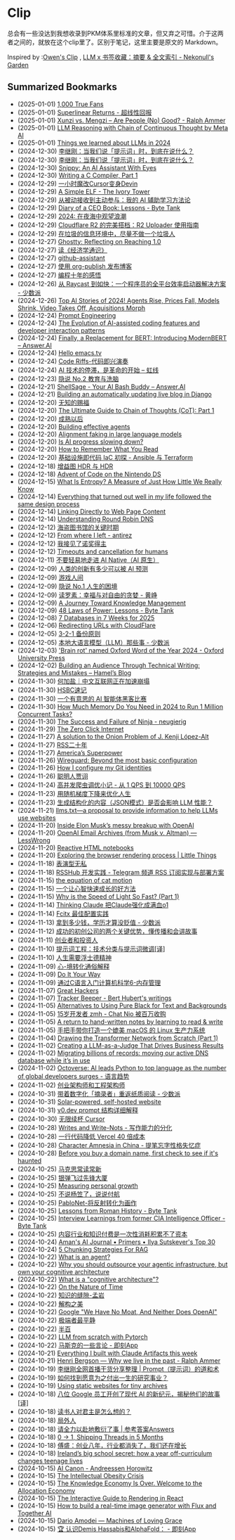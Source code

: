 # Clip
总会有一些没达到我想收录到PKM体系里标准的文章，但又弃之可惜。介于这两者之间的，就放在这个clip里了。区别于笔记，这里主要是原文的 Markdown。

Inspired by :[Owen's Clip](https://github.com/theowenyoung/clip) , [LLM x 书签收藏：摘要 & 全文索引 - Nekonull's Garden](https://nekonull.me/posts/llm_x_bookmark/)

## Summarized Bookmarks
- (2025-01-01) [1,000 True Fans](2025/01/2025-01-01-1,000-true-fans.md)
- (2025-01-01) [Superlinear Returns - 超线性回报](2025/01/2025-01-01-superlinear-returns---超线性回报.md)
- (2025-01-01) [Xunzi vs. Mengzi – Are People (No) Good? - Ralph Ammer](2025/01/2025-01-01-xunzi-vs.-mengzi-–-are-people-(no)-good---ralph-ammer.md)
- (2025-01-01) [LLM Reasoning with Chain of Continuous Thought by Meta AI](2025/01/2025-01-01-llm-reasoning-with-chain-of-continuous-thought-by-meta-ai.md)
- (2025-01-01) [Things we learned about LLMs in 2024](2025/01/2025-01-01-things-we-learned-about-llms-in-2024.md)
- (2024-12-30) [李继刚：当我们说「提示词」时，到底在说什么？](2025/12/2024-12-30-李继刚：当我们说「提示词」时，到底在说什么？.md)
- (2024-12-30) [李继刚：当我们说「提示词」时，到底在说什么？](2025/12/2024-12-30-李继刚：当我们说「提示词」时，到底在说什么？.md)
- (2024-12-30) [Snippy: An AI Assistant With Eyes](2025/12/2024-12-30-snippy-an-ai-assistant-with-eyes.md)
- (2024-12-30) [Writing a C Compiler, Part 1](2025/12/2024-12-30-writing-a-c-compiler,-part-1.md)
- (2024-12-29) [一小时魔改Cursor变身Devin](2025/12/2024-12-29-一小时魔改cursor变身devin.md)
- (2024-12-29) [A Simple ELF - The Ivory Tower](2025/12/2024-12-29-a-simple-elf---the-ivory-tower.md)
- (2024-12-29) [从被动接收到主动参与：我的 AI 辅助学习方法论](2025/12/2024-12-29-从被动接收到主动参与：我的-ai-辅助学习方法论.md)
- (2024-12-29) [Diary of a CEO Book: Lessons - Byte Tank](2025/12/2024-12-29-diary-of-a-ceo-book-lessons---byte-tank.md)
- (2024-12-29) [2024: 在夜海中观望浪潮](2025/12/2024-12-29-2024-在夜海中观望浪潮.md)
- (2024-12-29) [Cloudflare R2 的完美搭档：R2 Uploader 使用指南](2025/12/2024-12-29-cloudflare-r2-的完美搭档：r2-uploader-使用指南.md)
- (2024-12-29) [在垃圾的信息环境中，尽量不做一个垃圾人](2025/12/2024-12-29-在垃圾的信息环境中，尽量不做一个垃圾人.md)
- (2024-12-27) [Ghostty: Reflecting on Reaching 1.0](2025/12/2024-12-27-ghostty-reflecting-on-reaching-1.0.md)
- (2024-12-27) [读《经济学通识》](2025/12/2024-12-27-读《经济学通识》.md)
- (2024-12-27) [github-assistant](2025/12/2024-12-27-github-assistant.md)
- (2024-12-27) [使用 org-publish 发布博客](2025/12/2024-12-27-使用-org-publish-发布博客.md)
- (2024-12-27) [编程十年的感悟](2025/12/2024-12-27-编程十年的感悟.md)
- (2024-12-26) [从 Raycast 到如快：一个程序员的全平台效率启动器解决方案 - 少数派](2025/12/2024-12-26-从-raycast-到如快：一个程序员的全平台效率启动器解决方案---少数派.md)
- (2024-12-26) [Top AI Stories of 2024! Agents Rise, Prices Fall, Models Shrink, Video Takes Off, Acquisitions Morph](2025/12/2024-12-26-top-ai-stories-of-2024!-agents-rise,-prices-fall,-models-shrink,-video-takes-off,-acquisitions-morph.md)
- (2024-12-24) [Prompt Engineering](2025/12/2024-12-24-prompt-engineering.md)
- (2024-12-24) [The Evolution of AI-assisted coding features and developer interaction patterns](2025/12/2024-12-24-the-evolution-of-ai-assisted-coding-features-and-developer-interaction-patterns.md)
- (2024-12-24) [Finally, a Replacement for BERT: Introducing ModernBERT – Answer.AI](2025/12/2024-12-24-finally,-a-replacement-for-bert-introducing-modernbert-–-answer.ai.md)
- (2024-12-24) [Hello emacs.tv](2025/12/2024-12-24-hello-emacs.tv.md)
- (2024-12-24) [Code Riffs-代码即兴演奏](2025/12/2024-12-24-code-riffs-代码即兴演奏.md)
- (2024-12-24) [AI 技术的停滞，是革命的开始 – 虹线](2025/12/2024-12-24-ai-技术的停滞，是革命的开始-–-虹线.md)
- (2024-12-23) [隐说 No.2  教育与洗脑](2025/12/2024-12-23-隐说-no.2-教育与洗脑.md)
- (2024-12-21) [ShellSage - Your AI Bash Buddy – Answer.AI](2025/12/2024-12-21-shellsage---your-ai-bash-buddy-–-answer.ai.md)
- (2024-12-21) [Building an automatically updating live blog in Django](2025/12/2024-12-21-building-an-automatically-updating-live-blog-in-django.md)
- (2024-12-20) [无知的赐福](2025/12/2024-12-20-无知的赐福.md)
- (2024-12-20) [The Ultimate Guide to Chain of Thoughts (CoT): Part 1](2025/12/2024-12-20-the-ultimate-guide-to-chain-of-thoughts-(cot)-part-1.md)
- (2024-12-20) [成熟以后](2025/12/2024-12-20-成熟以后.md)
- (2024-12-20) [Building effective agents](2025/12/2024-12-20-building-effective-agents.md)
- (2024-12-20) [Alignment faking in large language models](2025/12/2024-12-20-alignment-faking-in-large-language-models.md)
- (2024-12-20) [Is AI progress slowing down?](2025/12/2024-12-20-is-ai-progress-slowing-down.md)
- (2024-12-20) [How to Remember What You Read](2025/12/2024-12-20-how-to-remember-what-you-read.md)
- (2024-12-20) [基础设施即代码 IaC 初探 - Ansible 与 Terraform](2025/12/2024-12-20-基础设施即代码-iac-初探---ansible-与-terraform.md)
- (2024-12-18) [增益图 HDR 与 HDR](2025/12/2024-12-18-增益图-hdr-与-hdr.md)
- (2024-12-18) [Advent of Code on the Nintendo DS](2025/12/2024-12-18-advent-of-code-on-the-nintendo-ds.md)
- (2024-12-15) [What Is Entropy? A Measure of Just How Little We Really Know](2025/12/2024-12-15-what-is-entropy-a-measure-of-just-how-little-we-really-know.md)
- (2024-12-14) [Everything that turned out well in my life followed the same design process](2025/12/2024-12-14-everything-that-turned-out-well-in-my-life-followed-the-same-design-process.md)
- (2024-12-14) [Linking Directly to Web Page Content](2025/12/2024-12-14-linking-directly-to-web-page-content.md)
- (2024-12-14) [Understanding Round Robin DNS](2025/12/2024-12-14-understanding-round-robin-dns.md)
- (2024-12-12) [海盗图书馆的关键时期](2025/12/2024-12-12-海盗图书馆的关键时期.md)
- (2024-12-12) [From where I left - antirez](2025/12/2024-12-12-from-where-i-left---antirez.md)
- (2024-12-12) [我接见了诺奖得主](2025/12/2024-12-12-我接见了诺奖得主.md)
- (2024-12-12) [Timeouts and cancellation for humans](2025/12/2024-12-12-timeouts-and-cancellation-for-humans.md)
- (2024-12-11) [不要轻易地走进 AI Native（AI 原生）](2025/12/2024-12-11-不要轻易地走进-ai-native（ai-原生）.md)
- (2024-12-09) [人类的创新有多少可以被 AI 预测](2025/12/2024-12-09-人类的创新有多少可以被-ai-预测.md)
- (2024-12-09) [游戏人间](2025/12/2024-12-09-游戏人间.md)
- (2024-12-09) [隐说 No.1 人生的困境](2025/12/2024-12-09-隐说-no.1-人生的困境.md)
- (2024-12-09) [读罗素：幸福与对自由的贪婪 - 黄峥](2025/12/2024-12-09-读罗素：幸福与对自由的贪婪---黄峥.md)
- (2024-12-09) [A Journey Toward Knowledge Management](2025/12/2024-12-09-a-journey-toward-knowledge-management.md)
- (2024-12-09) [48 Laws of Power: Lessons - Byte Tank](2025/12/2024-12-09-48-laws-of-power-lessons---byte-tank.md)
- (2024-12-08) [7 Databases in 7 Weeks for 2025](2025/12/2024-12-08-7-databases-in-7-weeks-for-2025.md)
- (2024-12-06) [Redirecting URLs with CloudFlare](2025/12/2024-12-06-redirecting-urls-with-cloudflare.md)
- (2024-12-05) [3-2-1 备份原则](2025/12/2024-12-05-3-2-1-备份原则.md)
- (2024-12-05) [本地大语言模型（LLM）那些事 - 少数派](2025/12/2024-12-05-本地大语言模型（llm）那些事---少数派.md)
- (2024-12-03) ['Brain rot' named Oxford Word of the Year 2024 - Oxford University Press](2025/12/2024-12-03-'brain-rot'-named-oxford-word-of-the-year-2024---oxford-university-press.md)
- (2024-12-02) [Building an Audience Through Technical Writing: Strategies and Mistakes – Hamel’s Blog](2025/12/2024-12-02-building-an-audience-through-technical-writing-strategies-and-mistakes-–-hamel’s-blog.md)
- (2024-11-30) [何加盐｜中文互联网正在加速崩塌](2025/11/2024-11-30-何加盐｜中文互联网正在加速崩塌.md)
- (2024-11-30) [HSBC速记](2025/11/2024-11-30-hsbc速记.md)
- (2024-11-30) [一个有意思的 AI 智能体黑客比赛](2025/11/2024-11-30-一个有意思的-ai-智能体黑客比赛.md)
- (2024-11-30) [How Much Memory Do You Need in 2024 to Run 1 Million Concurrent Tasks?](2025/11/2024-11-30-how-much-memory-do-you-need-in-2024-to-run-1-million-concurrent-tasks.md)
- (2024-11-30) [The Success and Failure of Ninja - neugierig](2025/11/2024-11-30-the-success-and-failure-of-ninja---neugierig.md)
- (2024-11-29) [The Zero Click Internet](2025/11/2024-11-29-the-zero-click-internet.md)
- (2024-11-27) [A solution to the Onion Problem of J. Kenji López-Alt](2025/11/2024-11-27-a-solution-to-the-onion-problem-of-j.-kenji-lópez-alt.md)
- (2024-11-27) [RSS二十年](2025/11/2024-11-27-rss二十年.md)
- (2024-11-27) [America’s Superpower](2025/11/2024-11-27-america’s-superpower.md)
- (2024-11-26) [Wireguard: Beyond the most basic configuration](2025/11/2024-11-26-wireguard-beyond-the-most-basic-configuration.md)
- (2024-11-26) [How I configure my Git identities](2025/11/2024-11-26-how-i-configure-my-git-identities.md)
- (2024-11-26) [聪明人贾诩](2025/11/2024-11-26-聪明人贾诩.md)
- (2024-11-24) [高并发爬虫调优小记 - 从 1 QPS 到 10000 QPS](2025/11/2024-11-24-高并发爬虫调优小记---从-1-qps-到-10000-qps.md)
- (2024-11-23) [用随机梯度下降来优化人生](2025/11/2024-11-23-用随机梯度下降来优化人生.md)
- (2024-11-23) [生成结构化的内容（JSON模式）是否会影响 LLM 性能？](2025/11/2024-11-23-生成结构化的内容（json模式）是否会影响-llm-性能？.md)
- (2024-11-21) [llms.txt—a proposal to provide information to help LLMs use websites](2025/11/2024-11-21-llms.txt—a-proposal-to-provide-information-to-help-llms-use-websites.md)
- (2024-11-20) [Inside Elon Musk’s messy breakup with OpenAI](2025/11/2024-11-20-inside-elon-musk’s-messy-breakup-with-openai.md)
- (2024-11-20) [OpenAI Email Archives (from Musk v. Altman) — LessWrong](2025/11/2024-11-20-openai-email-archives-(from-musk-v.-altman)-—-lesswrong.md)
- (2024-11-20) [Reactive HTML notebooks](2025/11/2024-11-20-reactive-html-notebooks.md)
- (2024-11-20) [Exploring the browser rendering process | Little Things](2025/11/2024-11-20-exploring-the-browser-rendering-process-little-things.md)
- (2024-11-18) [表演型无私](2025/11/2024-11-18-表演型无私.md)
- (2024-11-18) [RSSHub 开发实践 - Telegram 频道 RSS 订阅实现与部署方案](2025/11/2024-11-18-rsshub-开发实践---telegram-频道-rss-订阅实现与部署方案.md)
- (2024-11-15) [the equation of cat motion](2025/11/2024-11-15-the-equation-of-cat-motion.md)
- (2024-11-15) [一个让心智快速成长的好方法](2025/11/2024-11-15-一个让心智快速成长的好方法.md)
- (2024-11-15) [Why is the Speed of Light So Fast? (Part 1)](2025/11/2024-11-15-why-is-the-speed-of-light-so-fast-(part-1).md)
- (2024-11-14) [Thinking Claude 把Claude强化成满血o1](2025/11/2024-11-14-thinking-claude-把claude强化成满血o1.md)
- (2024-11-14) [Fcitx 最佳配置实践](2025/11/2024-11-14-fcitx-最佳配置实践.md)
- (2024-11-13) [拿到多少钱，学历才算没贬值 - 少数派](2025/11/2024-11-13-拿到多少钱，学历才算没贬值---少数派.md)
- (2024-11-12) [成功的初创公司的两个关键优势，懂传播和会讲故事](2025/11/2024-11-12-成功的初创公司的两个关键优势，懂传播和会讲故事.md)
- (2024-11-11) [创业者和投资人](2025/11/2024-11-11-创业者和投资人.md)
- (2024-11-10) [提示词工程：技术分类与提示词微调[译]](2025/11/2024-11-10-提示词工程：技术分类与提示词微调[译].md)
- (2024-11-10) [人生需要浮士德精神](2025/11/2024-11-10-人生需要浮士德精神.md)
- (2024-11-09) [心-境转化通俗解释](2025/11/2024-11-09-心-境转化通俗解释.md)
- (2024-11-09) [Do It Your Way](2025/11/2024-11-09-do-it-your-way.md)
- (2024-11-09) [通过C语言入门计算机科学6-内存管理 ](2025/11/2024-11-09-通过c语言入门计算机科学6-内存管理.md)
- (2024-11-07) [Great Hackers](2025/11/2024-11-07-great-hackers.md)
- (2024-11-07) [Tracker Beeper - Bert Hubert's writings](2025/11/2024-11-07-tracker-beeper---bert-hubert's-writings.md)
- (2024-11-05) [Alternatives to Using Pure Black for Text and Backgrounds](2025/11/2024-11-05-alternatives-to-using-pure-black-for-text-and-backgrounds.md)
- (2024-11-05) [15岁开发者 zmh - Chat Nio 被百万收购](2025/11/2024-11-05-15岁开发者-zmh---chat-nio-被百万收购.md)
- (2024-11-05) [A return to hand-written notes by learning to read & write](2025/11/2024-11-05-a-return-to-hand-written-notes-by-learning-to-read-&-write.md)
- (2024-11-05) [手把手带你打造一个媲美 macOS 的 Linux 生产力系统](2025/11/2024-11-05-手把手带你打造一个媲美-macos-的-linux-生产力系统.md)
- (2024-11-04) [Drawing the Transformer Network from Scratch (Part 1)](2025/11/2024-11-04-drawing-the-transformer-network-from-scratch-(part-1).md)
- (2024-11-02) [Creating a LLM-as-a-Judge That Drives Business Results](2025/11/2024-11-02-creating-a-llm-as-a-judge-that-drives-business-results.md)
- (2024-11-02) [Migrating billions of records: moving our active DNS database while it’s in use](2025/11/2024-11-02-migrating-billions-of-records-moving-our-active-dns-database-while-it’s-in-use.md)
- (2024-11-02) [Octoverse: AI leads Python to top language as the number of global developers surges - 语言趋势](2025/11/2024-11-02-octoverse-ai-leads-python-to-top-language-as-the-number-of-global-developers-surges---语言趋势.md)
- (2024-11-02) [创业架构师和工程架构师](2025/11/2024-11-02-创业架构师和工程架构师.md)
- (2024-10-31) [带着数字化「摘录者」重返纸质阅读 - 少数派](2025/10/2024-10-31-带着数字化「摘录者」重返纸质阅读---少数派.md)
- (2024-10-31) [Solar-powered, self-hosted website](2025/10/2024-10-31-solar-powered,-self-hosted-website.md)
- (2024-10-31) [v0.dev prompt 结构详细解释](2025/10/2024-10-31-v0.dev-prompt-结构详细解释.md)
- (2024-10-30) [无限续杯 Cursor](2025/10/2024-10-30-无限续杯-cursor.md)
- (2024-10-28) [Writes and Write-Nots - 写作能力的分化](2025/10/2024-10-28-writes-and-write-nots---写作能力的分化.md)
- (2024-10-28) [一行代码降低 Vercel 40 倍成本](2025/10/2024-10-28-一行代码降低-vercel-40-倍成本.md)
- (2024-10-28) [Character Amnesia in China - 提笔忘字性格失忆症](2025/10/2024-10-28-character-amnesia-in-china---提笔忘字性格失忆症.md)
- (2024-10-28) [Before you buy a domain name, first check to see if it's haunted](2025/10/2024-10-28-before-you-buy-a-domain-name,-first-check-to-see-if-it's-haunted.md)
- (2024-10-25) [马克思常读常新](2025/10/2024-10-25-马克思常读常新.md)
- (2024-10-25) [银弹飞过先锋大厦](2025/10/2024-10-25-银弹飞过先锋大厦.md)
- (2024-10-25) [Measuring personal growth](2025/10/2024-10-25-measuring-personal-growth.md)
- (2024-10-25) [不说杨笠了，说说付航](2025/10/2024-10-25-不说杨笠了，说说付航.md)
- (2024-10-25) [PabloNet-将反射转化为画作](2025/10/2024-10-25-pablonet-将反射转化为画作.md)
- (2024-10-25) [Lessons from Roman History - Byte Tank](2025/10/2024-10-25-lessons-from-roman-history---byte-tank.md)
- (2024-10-25) [Interview Learnings from former CIA Intelligence Officer - Byte Tank](2025/10/2024-10-25-interview-learnings-from-former-cia-intelligence-officer---byte-tank.md)
- (2024-10-25) [内容行业和知识付费是一次性消耗积累不了资本](2025/10/2024-10-25-内容行业和知识付费是一次性消耗积累不了资本.md)
- (2024-10-24) [Aman's AI Journal • Primers • Ilya Sutskever's Top 30](2025/10/2024-10-24-aman's-ai-journal-•-primers-•-ilya-sutskever's-top-30.md)
- (2024-10-24) [5 Chunking Strategies For RAG](2025/10/2024-10-24-5-chunking-strategies-for-rag.md)
- (2024-10-22) [What is an agent?](2025/10/2024-10-22-what-is-an-agent.md)
- (2024-10-22) [Why you should outsource your agentic infrastructure, but own your cognitive architecture](2025/10/2024-10-22-why-you-should-outsource-your-agentic-infrastructure,-but-own-your-cognitive-architecture.md)
- (2024-10-22) [What is a "cognitive architecture"?](2025/10/2024-10-22-what-is-a-cognitive-architecture.md)
- (2024-10-22) [On the Nature of Time](2025/10/2024-10-22-on-the-nature-of-time.md)
- (2024-10-22) [知识的缝隙-孟岩](2025/10/2024-10-22-知识的缝隙-孟岩.md)
- (2024-10-22) [解构之美](2025/10/2024-10-22-解构之美.md)
- (2024-10-22) [Google "We Have No Moat, And Neither Does OpenAI"](2025/10/2024-10-22-google-we-have-no-moat,-and-neither-does-openai.md)
- (2024-10-22) [极端者最平静](2025/10/2024-10-22-极端者最平静.md)
- (2024-10-22) [半百](2025/10/2024-10-22-半百.md)
- (2024-10-22) [LLM from scratch with Pytorch](2025/10/2024-10-22-llm-from-scratch-with-pytorch.md)
- (2024-10-22) [马斯克的一些言论 - 即刻App](2025/10/2024-10-22-马斯克的一些言论---即刻app.md)
- (2024-10-21) [Everything I built with Claude Artifacts this week](2025/10/2024-10-21-everything-i-built-with-claude-artifacts-this-week.md)
- (2024-10-21) [Henri Bergson — Why we live in the past - Ralph Ammer](2025/10/2024-10-21-henri-bergson-—-why-we-live-in-the-past---ralph-ammer.md)
- (2024-10-19) [李继刚全网首播干货分享整理 | Prompt（提示词）的道和术](2025/10/2024-10-19-李继刚全网首播干货分享整理-prompt（提示词）的道和术.md)
- (2024-10-19) [如何找到愿意为之付出一生的研究事业？](2025/10/2024-10-19-如何找到愿意为之付出一生的研究事业？.md)
- (2024-10-19) [Using static websites for tiny archives](2025/10/2024-10-19-using-static-websites-for-tiny-archives.md)
- (2024-10-18) [八位 Google 员工开创了现代 AI 的新纪元，揭秘他们的故事 [译]](2025/10/2024-10-18-八位-google-员工开创了现代-ai-的新纪元，揭秘他们的故事-[译].md)
- (2024-10-18) [读书人对君主是怎么想的？](2025/10/2024-10-18-读书人对君主是怎么想的？.md)
- (2024-10-18) [局外人](2025/10/2024-10-18-局外人.md)
- (2024-10-18) [请全力以赴地敷衍了事 | 参考答案Answers](2025/10/2024-10-18-请全力以赴地敷衍了事-参考答案answers.md)
- (2024-10-18) [0 → 1, Shipping Threads in 5 Months](2025/10/2024-10-18-0-→-1,-shipping-threads-in-5-months.md)
- (2024-10-18) [傅盛：创业八年，行业都消失了，我们还在增长](2025/10/2024-10-18-傅盛：创业八年，行业都消失了，我们还在增长.md)
- (2024-10-18) [Ireland’s big school secret: how a year off-curriculum changes teenage lives](2025/10/2024-10-18-ireland’s-big-school-secret-how-a-year-off-curriculum-changes-teenage-lives.md)
- (2024-10-15) [AI Canon - Andreessen Horowitz](2025/10/2024-10-15-ai-canon---andreessen-horowitz.md)
- (2024-10-15) [The Intellectual Obesity Crisis](2025/10/2024-10-15-the-intellectual-obesity-crisis.md)
- (2024-10-15) [The Knowledge Economy Is Over. Welcome to the Allocation Economy](2025/10/2024-10-15-the-knowledge-economy-is-over.-welcome-to-the-allocation-economy.md)
- (2024-10-15) [The Interactive Guide to Rendering in React](2025/10/2024-10-15-the-interactive-guide-to-rendering-in-react.md)
- (2024-10-15) [How to build a real-time image generator with Flux and Together AI](2025/10/2024-10-15-how-to-build-a-real-time-image-generator-with-flux-and-together-ai.md)
- (2024-10-15) [Dario Amodei — Machines of Loving Grace](2025/10/2024-10-15-dario-amodei-—-machines-of-loving-grace.md)
- (2024-10-15) [🏆 认识Demis Hassabis和AlphaFold： - 即刻App](2025/10/2024-10-15-🏆-认识demis-hassabis和alphafold：---即刻app.md)
